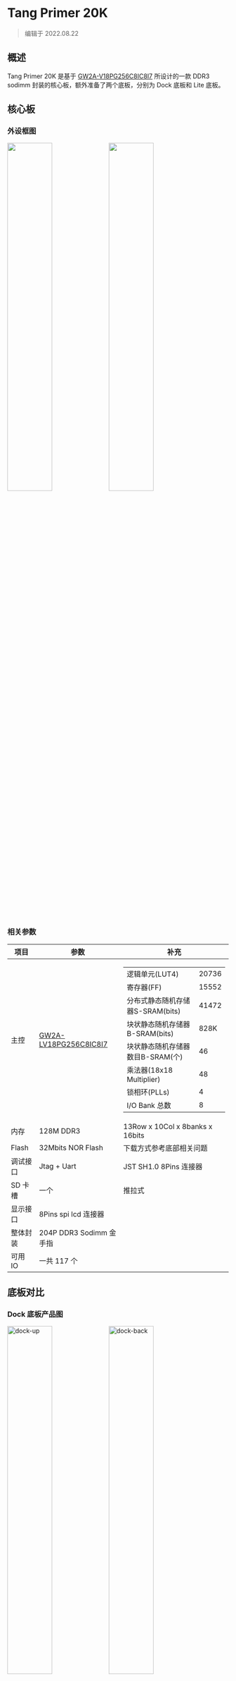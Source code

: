 # Tang Primer 20K

> 编辑于 2022.08.22

## 概述

Tang Primer 20K 是基于 [GW2A-V18PG256C8IC8I7](http://www.gowinsemi.com.cn/prod_view.aspx?TypeId=10&amp;FId=t3:10:3&amp;Id=167#GW2A) 所设计的一款 DDR3 sodimm 封装的核心板，额外准备了两个底板，分别为 Dock 底板和 Lite 底板。

## 核心板

### 外设框图

<div>
    <img src="./assets/20k_front.png" width=45%>
    <img src="./assets/20k_back.png" width=45%>
</div>

### 相关参数

<table>
	<thead>
		<tr>
			<th style="text-align:center">项目</th>
			<th style="text-align:center">参数</th>
			<th style="text-align:center">补充</th>
		</tr>
	</thead>
	<tbody>
		<tr>
			<td style="text-align:left">主控</td>
			<td style="text-align:left"><a href="http://www.gowinsemi.com.cn/prod_view.aspx?TypeId=10&amp;FId=t3:10:3&amp;Id=167#GW2A">GW2A-LV18PG256C8IC8I7</a>
			</td>
			<td style="text-align:left">
				<table>
					<tr>
						<td>逻辑单元(LUT4)</td>
						<td>20736</td>
					</tr>
					<tr>
						<td>寄存器(FF)</td>
						<td>15552</td>
					</tr>
					<tr>
						<td>分布式静态随机存储器S-SRAM(bits)</td>
						<td>41472</td>
					</tr>
					<tr>
						<td>块状静态随机存储器B-SRAM(bits)</td>
						<td>828K</td>
					</tr>
					<tr>
						<td>块状静态随机存储器数目B-SRAM(个)</td>
						<td>46</td>
					</tr>
					<tr>
						<td>乘法器(18x18 Multiplier)</td>
						<td>48</td>
					</tr>
					<tr>
						<td>锁相环(PLLs)</td>
						<td>4</td>
					</tr>
					<tr>
						<td>I/O Bank 总数</td>
						<td>8</td>
					</tr>
				</table>
			</td>
		</tr>
		<tr>
			<td style="text-align:left">内存</td>
			<td style="text-align:left">128M DDR3</td>
			<td style="text-align:left">13Row x 10Col x 8banks x 16bits</td>
		</tr>
		<tr>
			<td style="text-align:left">Flash</td>
			<td style="text-align:left">32Mbits NOR Flash</td>
			<td style="text-align:left">下载方式参考底部相关问题</td>
		</tr>
		<tr>
			<td style="text-align:left">调试接口</td>
			<td style="text-align:left">Jtag + Uart</td>
			<td style="text-align:left">JST SH1.0 8Pins 连接器</td>
		</tr>
		<tr>
			<td style="text-align:left">SD 卡槽</td>
			<td style="text-align:left">一个</td>
			<td style="text-align:left">推拉式</td>
		</tr>
		<tr>
			<td style="text-align:left">显示接口</td>
			<td style="text-align:left">8Pins spi lcd 连接器</td>
			<td style="text-align:left"></td>
		</tr>
		<tr>
			<td style="text-align:left">整体封装</td>
			<td style="text-align:left">204P DDR3 Sodimm 金手指</td>
			<td style="text-align:left"></td>
		</tr>
		<tr>
			<td style="text-align:left">可用 IO</td>
			<td style="text-align:left">一共 117 个</td>
			<td style="text-align:left"></td>
		</tr>
	</tbody>
</table>

## 底板对比

### Dock 底板产品图

<div>
<img src="./assets/dock-up.png" alt="dock-up" width=45%>
<img src="./assets/dock-back.png" alt="dock-back" width=45%>
</div>

### Lite 底板产品图

底板左上角 R8 与 P9 之间为 P8 引脚。已标明

<div>
<img src="./assets/lite-up.png" alt="lite-up" width=45%>
<img src="./assets/lite-back.png" alt="lite-back" width=45%>
</div>

### 外设参数对比

<table>
	<thead>
		<tr>
			<th rowspan="2" colspan="2">项目</th>
			<th colspan="2">Dock</th>
			<th colspan="2">Lite</th>
		</tr>
		<tr>
			<th>数量</th>
			<th>补充说明</th>
			<th>数量</th>
			<th>补充说明</th>
		</tr>
	</thead>
	<body>
		<tr>
			<td colspan="2">RGB 接口</td>
			<td>1</td>
			<td>RGB565 40P FPC 连接器</td>
			<td></td>
			<td></td>
		</tr>
		<tr>
			<td colspan="2">DVP 接口</td>
			<td>1</td>
			<td>24P FPC 连接器</td>
			<td></td>
			<td></td>
		</tr>
		<tr>
			<td colspan="2">麦克风阵列接口</td>
			<td>1</td>
			<td>10P FPC 连接器</td>
			<td></td>
			<td></td>
		</tr>
		<tr>
			<td colspan="2">触摸接口</td>
			<td>1</td>
			<td>4P FPC 连接器</td>
			<td></td>
			<td></td>
		</tr>
		<tr>
			<td colspan="2">PMOD 接口</td>
			<td>4</td>
			<td></td>
			<td>4</td>
			<td></td>
		</tr>
		<tr>
			<td colspan="2">3.5mm 耳机接口</td>
			<td>1</td>
			<td>使用 LPA4809MSF 驱动</td>
			<td></td>
			<td></td>
		</tr>
		<tr>
			<td colspan="2">拨码开关</td>
			<td>1</td>
			<td>5P 拨码开关</td>
			<td></td>
			<td></td>
		</tr>
		<tr>
			<td colspan="2">滑动开关</td>
			<td>1</td>
			<td>切换板载 USB 功能</td>
			<td>2</td>
			<td>用户自定义功能</td>
		</tr>
		<tr>
			<td style="white-space:nowrap" rowspan="2">Type-C 接口</td>
			<td style="white-space:nowrap">USB-JTAG&UART</td>
			<td>1</td>
			<td>板载 BL702 芯片用来<br>下载比特流并提供串口功能</td>
			<td></td>
			<td></td>
		</tr>
		<tr>
			<td>自定义 USB</td>
			<td>1</td>
			<td>USB3317 芯片与滑动开关<br>来自定义该 USB 接口功能</td>
			<td></td>
			<td></td>
		</tr>
		<tr>
			<td colspan="2">无线天线</td>
			<td>1</td>
			<td>使用 BL702 芯片的无线功能</td>
			<td></td>
			<td></td>
		</tr>
		<tr>
			<td colspan="2">按键</td>
			<td>6</td>
			<td>一个用来烧录 BL702,<br>剩下五个用户自定义功能</td>
			<td>2</td>
			<td></td>
		</tr>
		<tr>
			<td colspan="2">LED</td>
			<td>6</td>
			<td></td>
			<td></td>
			<td></td>
		</tr>
		<tr>
			<td colspan="2">HDMI 接口</td>
			<td>1</td>
			<td></td>
			<td></td>
			<td></td>
		</tr>
		<tr>
			<td colspan="2">以太网接口</td>
			<td>1</td>
			<td>TL8201F 芯片实现以太网功能</td>
			<td></td>
			<td></td>
		</tr>
		<tr>
			<td colspan="2">RGB LED</td>
			<td>1</td>
			<td>WS2812 灯珠</td>
			<td></td>
			<td></td>
		</tr>
	</body>
</table>


## 硬件资料汇总

规格书、原理图、尺寸图等均可在这里找到：[点击这里](https://dl.sipeed.com/shareURL/TANG/Primer_20K)

## 上手指引
   
1. 安装 IDE ：[点击这里](https://wiki.sipeed.com/soft/Tang/zh/Tang-Nano-Doc/get_started/install-the-ide.html)

2. 阅读 <a href="https://wiki.sipeed.com/news/others/20k_lite_start/20k_lite_start.html" target="blank">这个</a> 完成点灯操作。

    进行完上面的点灯操作后可以考虑将一个灯闪改为多个灯一起闪，来提升自己

3. 如果进行完上面的点灯操作后后感觉有压力，可以自己查漏补缺：
   可以在下面的这些网站学习 Verilog:
	+ 在线免费教程：[菜鸟教程](https://www.runoob.com/w3cnote/verilog-tutorial.html)（学习Verilog）
	+ 在线免费 FPGA 教程：[Verilog](https://www.asic-world.com/verilog/index.html)
	+ Verilog 刷题网站：[HDLBits](https://hdlbits.01xz.net/wiki/Main_Page)
	+ 在线高云视频教程：[点击这里](http://www.gowinsemi.com.cn/video_complex.aspx?FId=n15:15:26)

   对 IDE 使用有疑问的话，可以查看官方的一些文档来熟悉相关内容
   - [SUG100-2.6_Gowin云源软件用户指南.pdf](http://cdn.gowinsemi.com.cn/SUG100-2.6_Gowin%E4%BA%91%E6%BA%90%E8%BD%AF%E4%BB%B6%E7%94%A8%E6%88%B7%E6%8C%87%E5%8D%97.pdf)
   - [SUG949-1.1_Gowin_HDL编码风格用户指南.pdf](http://cdn.gowinsemi.com.cn/SUG949-1.1_Gowin_HDL%E7%BC%96%E7%A0%81%E9%A3%8E%E6%A0%BC%E7%94%A8%E6%88%B7%E6%8C%87%E5%8D%97.pdf)
   - <a href="http://cdn.gowinsemi.com.cn/UG286-1.9.1_Gowin%E6%97%B6%E9%92%9F%E8%B5%84%E6%BA%90(Clock)%E7%94%A8%E6%88%B7%E6%8C%87%E5%8D%97.pdf">UG286-1.9.1_Gowin时钟资源(Clock)用户指南.pdf</a>
   - [SUG940-1.3_Gowin设计时序约束用户指南.pdf](http://cdn.gowinsemi.com.cn/SUG940-1.3_Gowin%E8%AE%BE%E8%AE%A1%E6%97%B6%E5%BA%8F%E7%BA%A6%E6%9D%9F%E7%94%A8%E6%88%B7%E6%8C%87%E5%8D%97.pdf)
   - [SUG502-1.3_Gowin_Programmer用户指南.pdf](http://cdn.gowinsemi.com.cn/SUG502-1.3_Gowin_Programmer%E7%94%A8%E6%88%B7%E6%8C%87%E5%8D%97.pdf)
   - [SUG114-2.5_Gowin在线逻辑分析仪用户指南.pdf](http://cdn.gowinsemi.com.cn/SUG114-2.5_Gowin%E5%9C%A8%E7%BA%BF%E9%80%BB%E8%BE%91%E5%88%86%E6%9E%90%E4%BB%AA%E7%94%A8%E6%88%B7%E6%8C%87%E5%8D%97.pdf)

   上面的所有文档都已经打包进了下载站[点我跳转](https://dl.sipeed.com/shareURL/TANG/Primer_20K/07_Chip_manual/CN/%E9%80%9A%E7%94%A8%E6%8C%87%E5%BC%95)，需要的话可以点击压缩包全都下载下来。

## 例程汇总

https://github.com/sipeed/TangPrimer-20K-example

部分教程：

- LED drive ：<a href="https://wiki.sipeed.com/news/others/20k_lite_start/20k_lite_start.html" target="blank">点我跳转</a>

## 交流方式

- **交流论坛: [bbs.sipeed.com](bbs.sipeed.com)**
- **QQ 交流群：[834585530](https://jq.qq.com/?_wv=1027&k=wBb8XUan)**
- 直接本页下方留言

## 相关问题

### 如何下载到外部 FLASH
进行如下选项设置：
<img src="./assets/flash_mode.png" alt="flash_mode" width=75%>
<!-- ![flash_mode](./assets/flash_mode.png) -->

### 烧录后没反应或者引脚现象不对
首先确定选择了正确的型号，下图中的每一个参数都要求一致
<img src="./assets/device_choose.png" alt="device_choose" width=75%><br>
<!-- ![device_choose](./assets/device_choose.png) -->
然后检查自己的代码和对应的仿真波形是否满足要求

### 更多问题及其解决办法前往[相关问题](./../Tang-Nano-Doc/questions.md)查看